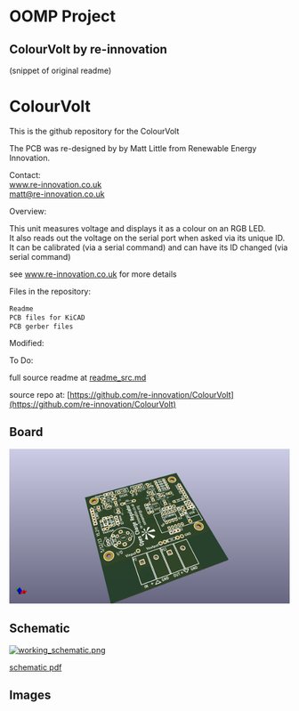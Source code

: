 # OOMP Project  
## ColourVolt  by re-innovation  
  
(snippet of original readme)  
  
ColourVolt  
==========  
  
This is the github repository for the ColourVolt  
  
The PCB was re-designed by by Matt Little from Renewable Energy Innovation.  
  
  
Contact:  
www.re-innovation.co.uk  
matt@re-innovation.co.uk  
  
Overview:  
  
This unit measures voltage and displays it as a colour on an RGB LED.  
It also reads out the voltage on the serial port when asked via its unique ID.  
It can be calibrated (via a serial command) and can have its ID changed (via serial command)  
  
see www.re-innovation.co.uk for more details  
  
  
Files in the repository:  
	  
	Readme  
	PCB files for KiCAD  
	PCB gerber files  
  
  
Modified:  
  
  
  
To Do:  
  
  
  full source readme at [readme_src.md](readme_src.md)  
  
source repo at: [https://github.com/re-innovation/ColourVolt](https://github.com/re-innovation/ColourVolt)  
## Board  
  
[![working_3d.png](working_3d_600.png)](working_3d.png)  
## Schematic  
  
[![working_schematic.png](working_schematic_600.png)](working_schematic.png)  
  
[schematic pdf](working_schematic.pdf)  
## Images  
